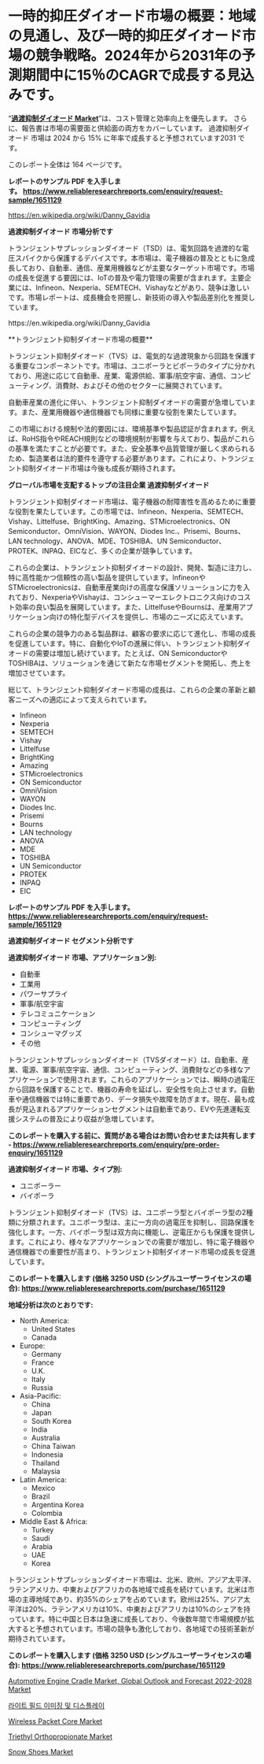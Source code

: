 <p><h1>一時的抑圧ダイオード市場の概要：地域の見通し、及び一時的抑圧ダイオード市場の競争戦略。2024年から2031年の予測期間中に15％のCAGRで成長する見込みです。</h1></p><p>&ldquo;<strong><a href="https://www.reliableresearchreports.com/transient-suppression-diodes-market-r1651129">過渡抑制ダイオード Market</a></strong>&rdquo;は、コスト管理と効率向上を優先します。 さらに、報告書は市場の需要面と供給面の両方をカバーしています。 過渡抑制ダイオード 市場は 2024 から 15% に年率で成長すると予想されています2031 です。</p>
<p>このレポート全体は 164 ページです。</p>
<p><strong>レポートのサンプル PDF を入手します。&nbsp;<a href="https://www.reliableresearchreports.com/enquiry/request-sample/1651129">https://www.reliableresearchreports.com/enquiry/request-sample/1651129</a></strong></p>
<p><a href="https://en.wikipedia.org/wiki/Danny_Gavidia">https://en.wikipedia.org/wiki/Danny_Gavidia</a></p>
<p><strong>過渡抑制ダイオード 市場分析です</strong></p>
<p><p>トランジェントサプレッションダイオード（TSD）は、電気回路を過渡的な電圧スパイクから保護するデバイスです。本市場は、電子機器の普及とともに急成長しており、自動車、通信、産業用機器などが主要なターゲット市場です。市場の成長を促進する要因には、IoTの普及や電力管理の需要が含まれます。主要企業には、Infineon、Nexperia、SEMTECH、Vishayなどがあり、競争は激しいです。市場レポートは、成長機会を把握し、新技術の導入や製品差別化を推奨しています。</p></p>
<p>https://en.wikipedia.org/wiki/Danny_Gavidia</p>
<p><p>**トランジェント抑制ダイオード市場の概要**</p><p>トランジェント抑制ダイオード（TVS）は、電気的な過渡現象から回路を保護する重要なコンポーネントです。市場は、ユニポーラとビポーラのタイプに分かれており、用途に応じて自動車、産業、電源供給、軍事/航空宇宙、通信、コンピューティング、消費財、およびその他のセクターに展開されています。</p><p>自動車産業の進化に伴い、トランジェント抑制ダイオードの需要が急増しています。また、産業用機器や通信機器でも同様に重要な役割を果たしています。</p><p>この市場における規制や法的要因には、環境基準や製品認証が含まれます。例えば、RoHS指令やREACH規則などの環境規制が影響を与えており、製品がこれらの基準を満たすことが必要です。また、安全基準や品質管理が厳しく求められるため、製造業者は法的要件を遵守する必要があります。これにより、トランジェント抑制ダイオード市場は今後も成長が期待されます。</p></p>
<p><strong>グローバル市場を支配するトップの注目企業 過渡抑制ダイオード</strong></p>
<p><p>トランジェント抑制ダイオード市場は、電子機器の耐障害性を高めるために重要な役割を果たしています。この市場では、Infineon、Nexperia、SEMTECH、Vishay、Littelfuse、BrightKing、Amazing、STMicroelectronics、ON Semiconductor、OmniVision、WAYON、Diodes Inc.、Prisemi、Bourns、LAN technology、ANOVA、MDE、TOSHIBA、UN Semiconductor、PROTEK、INPAQ、EICなど、多くの企業が競争しています。</p><p>これらの企業は、トランジェント抑制ダイオードの設計、開発、製造に注力し、特に高性能かつ信頼性の高い製品を提供しています。InfineonやSTMicroelectronicsは、自動車産業向けの高度な保護ソリューションに力を入れており、NexperiaやVishayは、コンシューマーエレクトロニクス向けのコスト効率の良い製品を展開しています。また、LittelfuseやBournsは、産業用アプリケーション向けの特化型デバイスを提供し、市場のニーズに応えています。</p><p>これらの企業の競争力のある製品群は、顧客の要求に応じて進化し、市場の成長を促進しています。特に、自動化やIoTの進展に伴い、トランジェント抑制ダイオードの需要は増加し続けています。たとえば、ON SemiconductorやTOSHIBAは、ソリューションを通じて新たな市場セグメントを開拓し、売上を増加させています。</p><p>総じて、トランジェント抑制ダイオード市場の成長は、これらの企業の革新と顧客ニーズへの適応によって支えられています。</p></p>
<p><ul><li>Infineon</li><li>Nexperia</li><li>SEMTECH</li><li>Vishay</li><li>Littelfuse</li><li>BrightKing</li><li>Amazing</li><li>STMicroelectronics</li><li>ON Semiconductor</li><li>OmniVision</li><li>WAYON</li><li>Diodes Inc.</li><li>Prisemi</li><li>Bourns</li><li>LAN technology</li><li>ANOVA</li><li>MDE</li><li>TOSHIBA</li><li>UN Semiconductor</li><li>PROTEK</li><li>INPAQ</li><li>EIC</li></ul></p>
<p><strong>レポートのサンプル PDF を入手します。 <a href="https://www.reliableresearchreports.com/enquiry/request-sample/1651129">https://www.reliableresearchreports.com/enquiry/request-sample/1651129</a></strong></p>
<p><strong>過渡抑制ダイオード セグメント分析です</strong></p>
<p><strong>過渡抑制ダイオード 市場、アプリケーション別:</strong></p>
<p><ul><li>自動車</li><li>工業用</li><li>パワーサプライ</li><li>軍事/航空宇宙</li><li>テレコミュニケーション</li><li>コンピューティング</li><li>コンシューマグッズ</li><li>その他</li></ul></p>
<p><p>トランジェントサプレッションダイオード（TVSダイオード）は、自動車、産業、電源、軍事/航空宇宙、通信、コンピューティング、消費財などの多様なアプリケーションで使用されます。これらのアプリケーションでは、瞬時の過電圧から回路を保護することで、機器の寿命を延ばし、安全性を向上させます。自動車や通信機器では特に重要であり、データ損失や故障を防ぎます。現在、最も成長が見込まれるアプリケーションセグメントは自動車であり、EVや先進運転支援システムの普及により収益が急増しています。</p></p>
<p><strong>このレポートを購入する前に、質問がある場合はお問い合わせまたは共有します - <a href="https://www.reliableresearchreports.com/enquiry/pre-order-enquiry/1651129">https://www.reliableresearchreports.com/enquiry/pre-order-enquiry/1651129</a></strong></p>
<p><strong>過渡抑制ダイオード 市場、タイプ別:</strong></p>
<p><ul><li>ユニポーラー</li><li>バイポーラ</li></ul></p>
<p><p>トランジェント抑制ダイオード（TVS）は、ユニポーラ型とバイポーラ型の2種類に分類されます。ユニポーラ型は、主に一方向の過電圧を抑制し、回路保護を強化します。一方、バイポーラ型は双方向に機能し、逆電圧からも保護を提供します。これにより、様々なアプリケーションでの需要が増加し、特に電子機器や通信機器での重要性が高まり、トランジェント抑制ダイオード市場の成長を促進しています。</p></p>
<p><strong>このレポートを購入します (価格 3250 USD (シングルユーザーライセンスの場合): <a href="https://www.reliableresearchreports.com/purchase/1651129">https://www.reliableresearchreports.com/purchase/1651129</a></strong></p>
<p><strong>地域分析は次のとおりです:</strong></p>
<p><ul>
    <li>
        North America:
        <ul>
            <li>United States</li>
            <li>Canada</li>
        </ul>
    </li>
    <li>
        Europe:
        <ul>
            <li>Germany</li>
            <li>France</li>
            <li>U.K.</li>
            <li>Italy</li>
            <li>Russia</li>
        </ul>
    </li>
    <li>
        Asia-Pacific:
        <ul>
            <li>China</li>
            <li>Japan</li>
            <li>South Korea</li>
            <li>India</li>
            <li>Australia</li>
            <li>China Taiwan</li>
            <li>Indonesia</li>
            <li>Thailand</li>
            <li>Malaysia</li>
        </ul>
    </li>
    <li>
        Latin America:
        <ul>
            <li>Mexico</li>
            <li>Brazil</li>
            <li>Argentina Korea</li>
            <li>Colombia</li>
        </ul>
    </li>
    <li>
        Middle East & Africa:
        <ul>
            <li>Turkey</li>
            <li>Saudi</li>
            <li>Arabia</li>
            <li>UAE</li>
            <li>Korea</li>
        </ul>
    </li>
    </ul></p>
<p><p>トランジェントサプレッションダイオード市場は、北米、欧州、アジア太平洋、ラテンアメリカ、中東およびアフリカの各地域で成長を続けています。北米は市場の主導地域であり、約35%のシェアを占めています。欧州は25%、アジア太平洋は20%、ラテンアメリカは10%、中東およびアフリカは10%のシェアを持っています。特に中国と日本は急速に成長しており、今後数年間で市場規模が拡大すると予想されています。市場の競争も激化しており、各地域での技術革新が期待されています。</p></p>
<p><strong>このレポートを購入します (価格 3250 USD (シングルユーザーライセンスの場合): <a href="https://www.reliableresearchreports.com/purchase/1651129">https://www.reliableresearchreports.com/purchase/1651129</a></strong></p>
<p><p><a href="https://github.com/FosterFahey91/Market-Research-Report-List-1/blob/main/automotive-engine-cradle-market-global-outlook-and-forecast-2022-2028-market.md">Automotive Engine Cradle Market, Global Outlook and Forecast 2022-2028 Market</a></p><p><a href="https://medium.com/@trevorkruvalis5678/light-field-imaging-and-display-market-%EC%9D%98-%EA%B8%80%EB%A1%9C%EB%B2%8C-%EC%8B%9C%EC%9E%A5-%EA%B0%9C%EC%9A%94%EB%8A%94-%EC%A0%84-%EC%84%B8%EA%B3%84-%EB%B0%8F-%EC%A3%BC%EC%9A%94-%EC%8B%9C%EC%9E%A5%EC%9D%98-%EC%82%B0%EC%97%85%EC%97%90-%EC%98%81%ED%96%A5%EC%9D%84-%EB%AF%B8%EC%B9%98%EB%8A%94-%EC%A3%BC%EC%9A%94-%ED%8A%B8%EB%A0%8C%EB%93%9C%EC%97%90-%EB%8C%80%ED%95%9C-%EB%8F%85%ED%8A%B9%ED%95%9C-%EA%B4%80%EC%A0%90%EC%9D%84-b211216dd233">라이트 필드 이미징 및 디스플레이</a></p><p><a href="https://www.linkedin.com/pulse/market-trends-global-wireless-packet-core-forecast-analysis-hjz2e?trackingId=y%2FPeE9hTS5uJlB4MbNnJ4A%3D%3D">Wireless Packet Core Market</a></p><p><a href="https://issuu.com/reportprime-2/docs/triethyl-orthopropionate-market-siz_6311e5c666e12e">Triethyl Orthopropionate Market</a></p><p><a href="https://medium.com/@dylanpullman2023/the-snow-shoes-market-is-experiencing-higher-than-anticipated-demand-compared-to-pre-pandemic-1a3c7ef4b298">Snow Shoes Market</a></p></p>